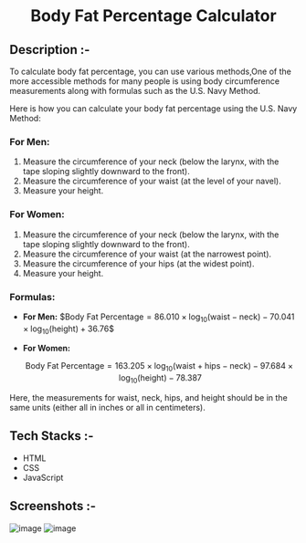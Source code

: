 # <p align="center">Body Fat Percentage Calculator</p>

## Description :-

To calculate body fat percentage, you can use various methods,One of the more accessible methods for many people is using body circumference measurements along with formulas such as the U.S. Navy Method.

Here is how you can calculate your body fat percentage using the U.S. Navy Method:

### For Men:
1. Measure the circumference of your neck (below the larynx, with the tape sloping slightly downward to the front).
2. Measure the circumference of your waist (at the level of your navel).
3. Measure your height.

### For Women:
1. Measure the circumference of your neck (below the larynx, with the tape sloping slightly downward to the front).
2. Measure the circumference of your waist (at the narrowest point).
3. Measure the circumference of your hips (at the widest point).
4. Measure your height.

### Formulas:
- **For Men:**
  $$\text{Body Fat Percentage} = 86.010 \times \log_{10}(\text{waist} - \text{neck}) - 70.041 \times \log_{10}(\text{height}) + 36.76\$$
  
- **For Women:**
  
  $$\text{Body Fat Percentage} = 163.205 \times \log_{10}(\text{waist} + \text{hips} - \text{neck}) - 97.684 \times \log_{10}(\text{height}) - 78.387$$
  

Here, the measurements for waist, neck, hips, and height should be in the same units (either all in inches or all in centimeters).

## Tech Stacks :-

- HTML
- CSS
- JavaScript

## Screenshots :-

![image](https://github.com/manishh12/CalcDiverse/assets/97523900/e6f92e0b-3f0e-4f7c-a43c-349ded7f9cae)
![image](https://github.com/manishh12/CalcDiverse/assets/97523900/1ab4cbc6-be06-4803-8a9b-c401766f9feb)
